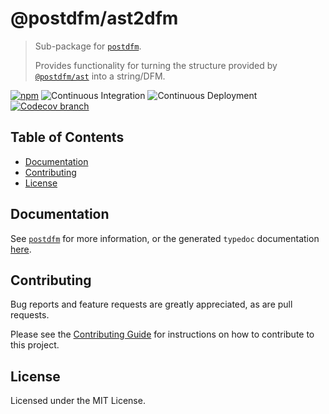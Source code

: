 # @postdfm/ast2dfm

> Sub-package for [`postdfm`](https://www.npmjs.com/package/postdfm).
>
> Provides functionality for turning the structure provided by [`@postdfm/ast`](https://www.npmjs.com/package/@postdfm/ast) into a string/DFM.

[![npm](https://img.shields.io/npm/v/@postdfm/ast2dfm.svg?label=npm)](https://www.npmjs.com/package/@postdfm/ast2dfm)
![Continuous Integration](https://github.com/spiltcoffee/postdfm/actions/workflows/continuous-integration.yml/badge.svg)
![Continuous Deployment](https://github.com/spiltcoffee/postdfm/actions/workflows/continuous-deployment.yml/badge.svg)
[![Codecov branch](https://img.shields.io/codecov/c/gh/spiltcoffee/postdfm/main.svg)](https://codecov.io)

## Table of Contents

- [Documentation](#documentation)
- [Contributing](#contributing)
- [License](#license)

## Documentation

See [`postdfm`](https://www.npmjs.com/package/postdfm) for more information, or the generated `typedoc` documentation [here](https://spiltcoffee.com/docs/@postdfm/ast2dfm/).

## Contributing

Bug reports and feature requests are greatly appreciated, as are pull requests.

Please see the [Contributing Guide](https://github.com/spiltcoffee/postdfm/blob/main/.github/CONTRIBUTING.md) for instructions on how to contribute to this project.

## License

Licensed under the MIT License.
